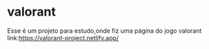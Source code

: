 # valorant
Esse é um projeto para estudo,onde fiz uma página do jogo valorant
link:https://valorant-project.netlify.app/
